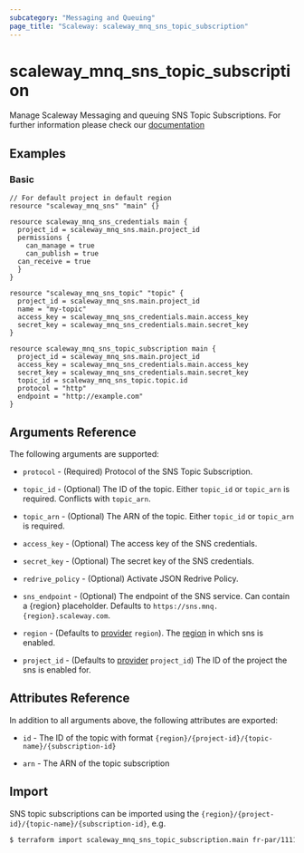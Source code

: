 ```yaml
---
subcategory: "Messaging and Queuing"
page_title: "Scaleway: scaleway_mnq_sns_topic_subscription"
---
```


# scaleway_mnq_sns_topic_subscription

Manage Scaleway Messaging and queuing SNS Topic Subscriptions.
For further information please check
our [documentation](https://www.scaleway.com/en/docs/serverless/messaging/reference-content/sns-overview/)

## Examples

### Basic

```hcl
// For default project in default region
resource "scaleway_mnq_sns" "main" {}

resource scaleway_mnq_sns_credentials main {
  project_id = scaleway_mnq_sns.main.project_id
  permissions {
    can_manage = true
    can_publish = true
  can_receive = true
  }
}

resource "scaleway_mnq_sns_topic" "topic" {
  project_id = scaleway_mnq_sns.main.project_id
  name = "my-topic"
  access_key = scaleway_mnq_sns_credentials.main.access_key
  secret_key = scaleway_mnq_sns_credentials.main.secret_key
}

resource scaleway_mnq_sns_topic_subscription main {
  project_id = scaleway_mnq_sns.main.project_id
  access_key = scaleway_mnq_sns_credentials.main.access_key
  secret_key = scaleway_mnq_sns_credentials.main.secret_key
  topic_id = scaleway_mnq_sns_topic.topic.id
  protocol = "http"
  endpoint = "http://example.com"
}
```

## Arguments Reference

The following arguments are supported:


- `protocol` - (Required) Protocol of the SNS Topic Subscription.

- `topic_id` - (Optional) The ID of the topic. Either `topic_id` or `topic_arn` is required. Conflicts with `topic_arn`.

- `topic_arn` - (Optional) The ARN of the topic. Either `topic_id` or `topic_arn` is required.

- `access_key` - (Optional) The access key of the SNS credentials.

- `secret_key` - (Optional) The secret key of the SNS credentials.

- `redrive_policy` - (Optional) Activate JSON Redrive Policy.

- `sns_endpoint` - (Optional) The endpoint of the SNS service. Can contain a {region} placeholder. Defaults to `https://sns.mnq.{region}.scaleway.com`.

- `region` - (Defaults to [provider](../index.md#region) `region`). The [region](../guides/regions_and_zones.md#regions)
  in which sns is enabled.

- `project_id` - (Defaults to [provider](../index.md#project_id) `project_id`) The ID of the project the sns is enabled for.

## Attributes Reference

In addition to all arguments above, the following attributes are exported:

- `id` - The ID of the topic with format `{region}/{project-id}/{topic-name}/{subscription-id}`

- `arn` - The ARN of the topic subscription

## Import

SNS topic subscriptions can be imported using the `{region}/{project-id}/{topic-name}/{subscription-id}`, e.g.

```bash
$ terraform import scaleway_mnq_sns_topic_subscription.main fr-par/11111111111111111111111111111111/my-topic/11111111111111111111111111111111
```

